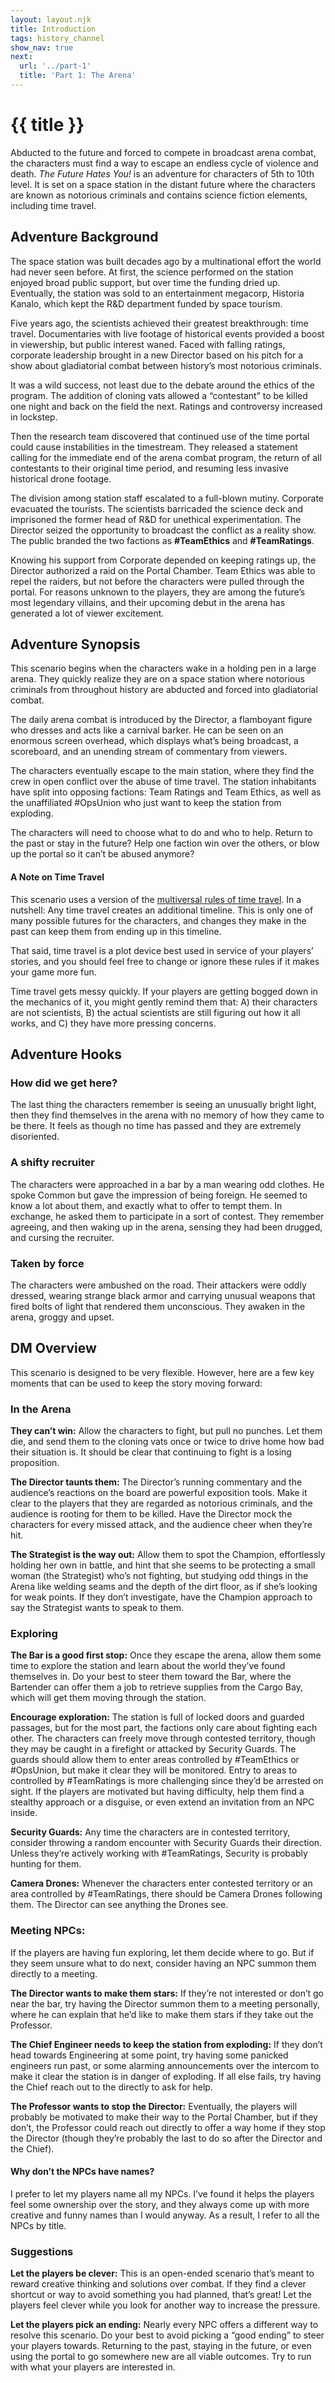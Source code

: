 ```yaml
---
layout: layout.njk
title: Introduction
tags: history_channel
show_nav: true
next:
  url: '../part-1'
  title: 'Part 1: The Arena'
---
```


# {{ title }}

Abducted to the future and forced to compete in broadcast arena combat, the characters must find a way to escape an endless cycle of violence and death. _The Future Hates You!_ is an adventure for characters of 5th to 10th level. It is set on a space station in the distant future where the characters are known as notorious criminals and contains science fiction elements, including time travel.

## Adventure Background

The space station was built decades ago by a multinational effort the world had never seen before. At first, the science performed on the station enjoyed broad public support, but over time the funding dried up. Eventually, the station was sold to an entertainment megacorp, Historia Kanalo, which kept the R&D department funded by space tourism.

Five years ago, the scientists achieved their greatest breakthrough: time travel. Documentaries with live footage of historical events provided a boost in viewership, but public interest waned. Faced with falling ratings, corporate leadership brought in a new Director based on his pitch for a show about gladiatorial combat between history’s most notorious criminals.

It was a wild success, not least due to the debate around the ethics of the program. The addition of cloning vats allowed a “contestant” to be killed one night and back on the field the next. Ratings and controversy increased in lockstep.

Then the research team discovered that continued use of the time portal could cause instabilities in the timestream. They released a statement calling for the immediate end of the arena combat program, the return of all contestants to their original time period, and resuming less invasive historical drone footage.

The division among station staff escalated to a full-blown mutiny. Corporate evacuated the tourists. The scientists barricaded the science deck and imprisoned the former head of R&D for unethical experimentation. The Director seized the opportunity to broadcast the conflict as a reality show. The public branded the two factions as **#TeamEthics** and **#TeamRatings**.

Knowing his support from Corporate depended on keeping ratings up, the Director authorized a raid on the Portal Chamber. Team Ethics was able to repel the raiders, but not before the characters were pulled through the portal. For reasons unknown to the players, they are among the future’s most legendary villains, and their upcoming debut in the arena has generated a lot of viewer excitement.

## Adventure Synopsis

This scenario begins when the characters wake in a holding pen in a large arena. They quickly realize they are on a space station where notorious criminals from throughout history are abducted and forced into gladiatorial combat.

The daily arena combat is introduced by the Director, a flamboyant figure who dresses and acts like a carnival barker. He can be seen on an enormous screen overhead, which displays what’s being broadcast, a scoreboard, and an unending stream of commentary from viewers.

The characters eventually escape to the main station, where they find the crew in open conflict over the abuse of time travel. The station inhabitants have split into opposing factions: Team Ratings and Team Ethics, as well as the unaffiliated #OpsUnion who just want to keep the station from exploding.

The characters will need to choose what to do and who to help. Return to the past or stay in the future? Help one faction win over the others, or blow up the portal so it can’t be abused anymore?

<aside class="text--rules-sidebar">

#### A Note on Time Travel

This scenario uses a version of the [multiversal rules of time travel](https://www.bleedingcool.com/2013/09/04/the-new-marvel-rules-of-time-travel-courtesy-of-battle-of-the-atom-spoilers/). In a nutshell: Any time travel creates an additional timeline. This is only one of many possible futures for the characters, and changes they make in the past can keep them from ending up in this timeline.

That said, time travel is a plot device best used in service of your players’ stories, and you should feel free to change or ignore these rules if it makes your game more fun.

Time travel gets messy quickly. If your players are getting bogged down in the mechanics of it, you might gently remind them that: A) their characters are not scientists, B) the actual scientists are still figuring out how it all works, and C) they have more pressing concerns.

</aside>

## Adventure Hooks

### How did we get here?

The last thing the characters remember is seeing an unusually bright light, then they find themselves in the arena with no memory of how they came to be there. It feels as though no time has passed and they are extremely disoriented.

### A shifty recruiter

The characters were approached in a bar by a man wearing odd clothes. He spoke Common but gave the impression of being foreign. He seemed to know a lot about them, and exactly what to offer to tempt them. In exchange, he asked them to participate in a sort of contest. They remember agreeing, and then waking up in the arena, sensing they had been drugged, and cursing the recruiter.

### Taken by force

The characters were ambushed on the road. Their attackers were oddly dressed, wearing strange black armor and carrying unusual weapons that fired bolts of light that rendered them unconscious. They awaken in the arena, groggy and upset.

## DM Overview

This scenario is designed to be very flexible. However, here are a few key moments that can be used to keep the story moving forward:

### In the Arena

**They can’t win:** Allow the characters to fight, but pull no punches. Let them die, and send them to the cloning vats once or twice to drive home how bad their situation is. It should be clear that continuing to fight is a losing proposition.

**The Director taunts them:** The Director’s running commentary and the audience’s reactions on the board are powerful exposition tools. Make it clear to the players that they are regarded as notorious criminals, and the audience is rooting for them to be killed. Have the Director mock the characters for every missed attack, and the audience cheer when they’re hit.

**The Strategist is the way out:** Allow them to spot the Champion, effortlessly holding her own in battle, and hint that she seems to be protecting a small woman (the Strategist) who’s not fighting, but studying odd things in the Arena like welding seams and the depth of the dirt floor, as if she’s looking for weak points. If they don’t investigate, have the Champion approach to say the Strategist wants to speak to them.

### Exploring

**The Bar is a good first stop:** Once they escape the arena, allow them some time to explore the station and learn about the world they’ve found themselves in. Do your best to steer them toward the Bar, where the Bartender can offer them a job to retrieve supplies from the Cargo Bay, which will get them moving through the station.

**Encourage exploration:** The station is full of locked doors and guarded passages, but for the most part, the factions only care about fighting each other. The characters can freely move through contested territory, though they may be caught in a firefight or attacked by Security Guards. The guards should allow them to enter areas controlled by #TeamEthics or #OpsUnion, but make it clear they will be monitored. Entry to areas to controlled by #TeamRatings is more challenging since they’d be arrested on sight. If the players are motivated but having difficulty, help them find a stealthy approach or a disguise, or even extend an invitation from an NPC inside.

**Security Guards:** Any time the characters are in contested territory, consider throwing a random encounter with Security Guards their direction. Unless they’re actively working with #TeamRatings, Security is probably hunting for them.

**Camera Drones:** Whenever the characters enter contested territory or an area controlled by #TeamRatings, there should be Camera Drones following them. The Director can see anything the Drones see.

### Meeting NPCs:

If the players are having fun exploring, let them decide where to go. But if they seem unsure what to do next, consider having an NPC summon them directly to a meeting.

**The Director wants to make them stars:** If they’re not interested or don’t go near the bar, try having the Director summon them to a meeting personally, where he can explain that he’d like to make them stars if they take out the Professor.

**The Chief Engineer needs to keep the station from exploding:** If they don’t head towards Engineering at some point, try having some panicked engineers run past, or some alarming announcements over the intercom to make it clear the station is in danger of exploding. If all else fails, try having the Chief reach out to the directly to ask for help.

**The Professor wants to stop the Director:** Eventually, the players will probably be motivated to make their way to the Portal Chamber, but if they don’t, the Professor could reach out directly to offer a way home if they stop the Director (though they’re probably the last to do so after the Director and the Chief).

<aside class="text--rules-sidebar">

#### Why don’t the NPCs have names?

I prefer to let my players name all my NPCs. I’ve found it helps the players feel some ownership over the story, and they always come up with more creative and funny names than I would anyway. As a result, I refer to all the NPCs by title.

</aside>

### Suggestions

**Let the players be clever:** This is an open-ended scenario that’s meant to reward creative thinking and solutions over combat. If they find a clever shortcut or way to avoid something you had planned, that’s great! Let the players feel clever while you look for another way to increase the pressure.

**Let the players pick an ending:** Nearly every NPC offers a different way to resolve this scenario. Do your best to avoid picking a “good ending” to steer your players towards. Returning to the past, staying in the future, or even using the portal to go somewhere new are all viable outcomes. Try to run with what your players are interested in.
